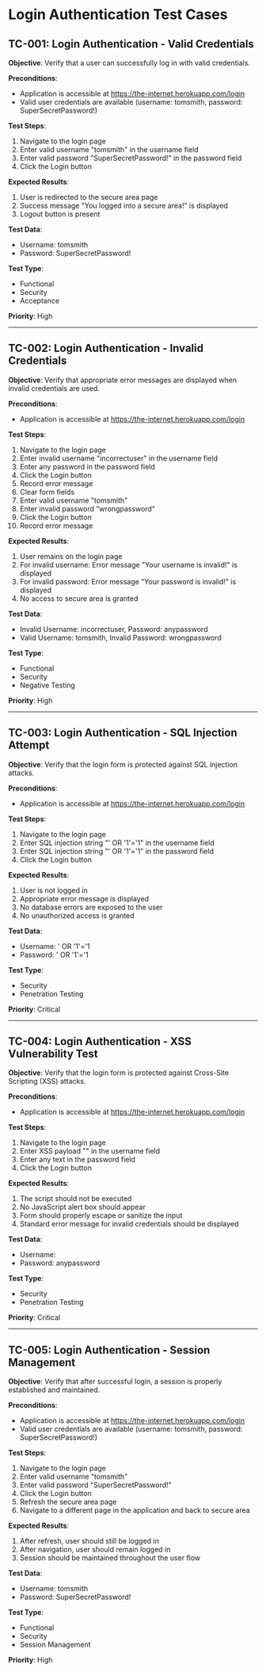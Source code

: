 # Login Authentication Test Cases

## TC-001: Login Authentication - Valid Credentials

**Objective**: Verify that a user can successfully log in with valid credentials.

**Preconditions**:
- Application is accessible at https://the-internet.herokuapp.com/login
- Valid user credentials are available (username: tomsmith, password: SuperSecretPassword!)

**Test Steps**:
1. Navigate to the login page
2. Enter valid username "tomsmith" in the username field
3. Enter valid password "SuperSecretPassword!" in the password field
4. Click the Login button

**Expected Results**:
1. User is redirected to the secure area page
2. Success message "You logged into a secure area!" is displayed
3. Logout button is present

**Test Data**:
- Username: tomsmith
- Password: SuperSecretPassword!

**Test Type**: 
- Functional
- Security
- Acceptance

**Priority**: High

---

## TC-002: Login Authentication - Invalid Credentials

**Objective**: Verify that appropriate error messages are displayed when invalid credentials are used.

**Preconditions**:
- Application is accessible at https://the-internet.herokuapp.com/login

**Test Steps**:
1. Navigate to the login page
2. Enter invalid username "incorrectuser" in the username field
3. Enter any password in the password field
4. Click the Login button
5. Record error message
6. Clear form fields
7. Enter valid username "tomsmith"
8. Enter invalid password "wrongpassword"
9. Click the Login button
10. Record error message

**Expected Results**:
1. User remains on the login page
2. For invalid username: Error message "Your username is invalid!" is displayed
3. For invalid password: Error message "Your password is invalid!" is displayed
4. No access to secure area is granted

**Test Data**:
- Invalid Username: incorrectuser, Password: anypassword
- Valid Username: tomsmith, Invalid Password: wrongpassword

**Test Type**: 
- Functional
- Security
- Negative Testing

**Priority**: High

---

## TC-003: Login Authentication - SQL Injection Attempt

**Objective**: Verify that the login form is protected against SQL injection attacks.

**Preconditions**:
- Application is accessible at https://the-internet.herokuapp.com/login

**Test Steps**:
1. Navigate to the login page
2. Enter SQL injection string "' OR '1'='1" in the username field
3. Enter SQL injection string "' OR '1'='1" in the password field
4. Click the Login button

**Expected Results**:
1. User is not logged in
2. Appropriate error message is displayed
3. No database errors are exposed to the user
4. No unauthorized access is granted

**Test Data**:
- Username: ' OR '1'='1
- Password: ' OR '1'='1

**Test Type**: 
- Security
- Penetration Testing

**Priority**: Critical

---

## TC-004: Login Authentication - XSS Vulnerability Test

**Objective**: Verify that the login form is protected against Cross-Site Scripting (XSS) attacks.

**Preconditions**:
- Application is accessible at https://the-internet.herokuapp.com/login

**Test Steps**:
1. Navigate to the login page
2. Enter XSS payload "<script>alert('XSS')</script>" in the username field
3. Enter any text in the password field
4. Click the Login button

**Expected Results**:
1. The script should not be executed
2. No JavaScript alert box should appear
3. Form should properly escape or sanitize the input
4. Standard error message for invalid credentials should be displayed

**Test Data**:
- Username: <script>alert('XSS')</script>
- Password: anypassword

**Test Type**: 
- Security
- Penetration Testing

**Priority**: Critical

---

## TC-005: Login Authentication - Session Management

**Objective**: Verify that after successful login, a session is properly established and maintained.

**Preconditions**:
- Application is accessible at https://the-internet.herokuapp.com/login
- Valid user credentials are available (username: tomsmith, password: SuperSecretPassword!)

**Test Steps**:
1. Navigate to the login page
2. Enter valid username "tomsmith"
3. Enter valid password "SuperSecretPassword!"
4. Click the Login button
5. Refresh the secure area page
6. Navigate to a different page in the application and back to secure area

**Expected Results**:
1. After refresh, user should still be logged in
2. After navigation, user should remain logged in
3. Session should be maintained throughout the user flow

**Test Data**:
- Username: tomsmith
- Password: SuperSecretPassword!

**Test Type**: 
- Functional
- Security
- Session Management

**Priority**: High